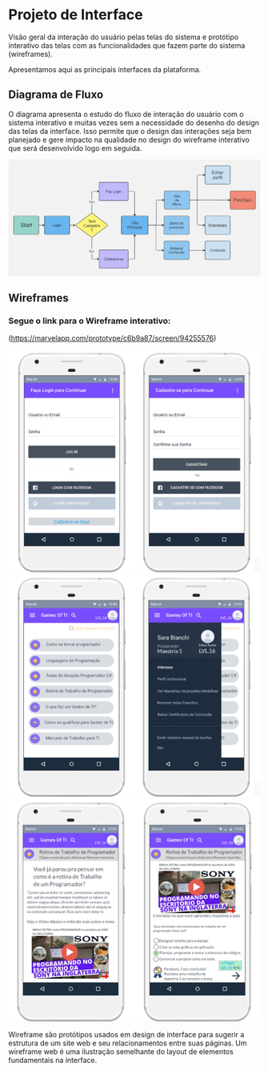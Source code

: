 
# Projeto de Interface

Visão geral da interação do usuário pelas telas do sistema e protótipo interativo das telas com as funcionalidades que fazem parte do sistema (wireframes).

 Apresentamos aqui as principais interfaces da plataforma.
## Diagrama de Fluxo

O diagrama apresenta o estudo do fluxo de interação do usuário com o sistema interativo e  muitas vezes sem a necessidade do desenho do design das telas da interface. Isso permite que o design das interações seja bem planejado e gere impacto na qualidade no design do wireframe interativo que será desenvolvido logo em seguida.

![Exemplo de Diagrama de Fluxo](img/FluxoGameofTI.jpg)


## Wireframes
### Segue o link para o Wireframe interativo: 
(https://marvelapp.com/prototype/c6b9a87/screen/94255576)

![Exemplo de Wireframe](img/wireframe1.jpg)
![Exemplo de Wireframe](img/wireframe2.jpg)
![Exemplo de Wireframe](img/wireframe3.jpg)

Wireframe são protótipos usados em design de interface para sugerir a estrutura de um site web e seu relacionamentos entre suas páginas. Um wireframe web é uma ilustração semelhante do layout de elementos fundamentais na interface.

